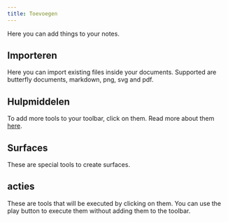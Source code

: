 ```yaml
---
title: Toevoegen
---
```


Here you can add things to your notes.

## Importeren

Here you can import existing files inside your documents.
Supported are butterfly documents, markdown, png, svg and pdf.

## Hulpmiddelen

To add more tools to your toolbar, click on them.
Read more about them [here](tools).

## Surfaces

These are special tools to create surfaces.

## acties

These are tools that will be executed by clicking on them.
You can use the play button to execute them without adding them to the toolbar.
